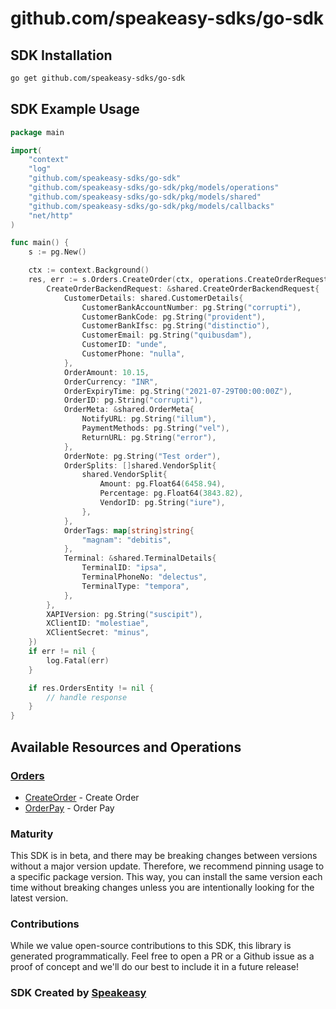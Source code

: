 # github.com/speakeasy-sdks/go-sdk

<!-- Start SDK Installation -->
## SDK Installation

```bash
go get github.com/speakeasy-sdks/go-sdk
```
<!-- End SDK Installation -->

## SDK Example Usage
<!-- Start SDK Example Usage -->


```go
package main

import(
	"context"
	"log"
	"github.com/speakeasy-sdks/go-sdk"
	"github.com/speakeasy-sdks/go-sdk/pkg/models/operations"
	"github.com/speakeasy-sdks/go-sdk/pkg/models/shared"
	"github.com/speakeasy-sdks/go-sdk/pkg/models/callbacks"
	"net/http"
)

func main() {
    s := pg.New()

    ctx := context.Background()
    res, err := s.Orders.CreateOrder(ctx, operations.CreateOrderRequest{
        CreateOrderBackendRequest: &shared.CreateOrderBackendRequest{
            CustomerDetails: shared.CustomerDetails{
                CustomerBankAccountNumber: pg.String("corrupti"),
                CustomerBankCode: pg.String("provident"),
                CustomerBankIfsc: pg.String("distinctio"),
                CustomerEmail: pg.String("quibusdam"),
                CustomerID: "unde",
                CustomerPhone: "nulla",
            },
            OrderAmount: 10.15,
            OrderCurrency: "INR",
            OrderExpiryTime: pg.String("2021-07-29T00:00:00Z"),
            OrderID: pg.String("corrupti"),
            OrderMeta: &shared.OrderMeta{
                NotifyURL: pg.String("illum"),
                PaymentMethods: pg.String("vel"),
                ReturnURL: pg.String("error"),
            },
            OrderNote: pg.String("Test order"),
            OrderSplits: []shared.VendorSplit{
                shared.VendorSplit{
                    Amount: pg.Float64(6458.94),
                    Percentage: pg.Float64(3843.82),
                    VendorID: pg.String("iure"),
                },
            },
            OrderTags: map[string]string{
                "magnam": "debitis",
            },
            Terminal: &shared.TerminalDetails{
                TerminalID: "ipsa",
                TerminalPhoneNo: "delectus",
                TerminalType: "tempora",
            },
        },
        XAPIVersion: pg.String("suscipit"),
        XClientID: "molestiae",
        XClientSecret: "minus",
    })
    if err != nil {
        log.Fatal(err)
    }

    if res.OrdersEntity != nil {
        // handle response
    }
}
```
<!-- End SDK Example Usage -->

<!-- Start SDK Available Operations -->
## Available Resources and Operations


### [Orders](docs/sdks/orders/README.md)

* [CreateOrder](docs/sdks/orders/README.md#createorder) - Create Order
* [OrderPay](docs/sdks/orders/README.md#orderpay) - Order Pay
<!-- End SDK Available Operations -->

### Maturity

This SDK is in beta, and there may be breaking changes between versions without a major version update. Therefore, we recommend pinning usage
to a specific package version. This way, you can install the same version each time without breaking changes unless you are intentionally
looking for the latest version.

### Contributions

While we value open-source contributions to this SDK, this library is generated programmatically.
Feel free to open a PR or a Github issue as a proof of concept and we'll do our best to include it in a future release!

### SDK Created by [Speakeasy](https://docs.speakeasyapi.dev/docs/using-speakeasy/client-sdks)
